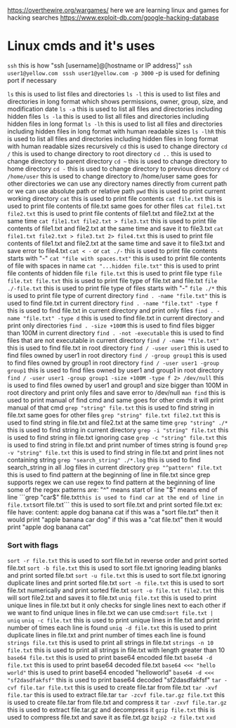 https://overthewire.org/wargames/ here we are learning linux and games
for hacking searches 
https://www.exploit-db.com/google-hacking-database
# Linux cmds and it's uses

```ssh```
this is how "ssh [username]@[hostname or IP address]"
```ssh user1@yellow.com ```
```sssh user1@yellow.com -p 3000```
-p is used for defining port if necessary

```ls```
this is used to list files and directories
```ls -l```
this is used to list files and directories in long format which shows permissions, owner, group, size, and modification date
```ls -a```
this is used to list all files and directories including hidden files
```ls -la```
this is used to list all files and directories including hidden files in long format
```ls -lh```
this is used to list all files and directories including hidden files in long format with human readable sizes
```ls -lhR```
this is used to list all files and directories including hidden files in long format with human readable sizes recursively
```cd```
this is used to change directory
```cd /```
this is used to change directory to root directory
```cd ..```
this is used to change directory to parent directory
```cd ~```
this is used to change directory to home directory
```cd -```
this is used to change directory to previous directory
```cd /home/user```
this is used to change directory to /home/user same goes for other directories we can use any directory names directly from current path or we can use absolute path or relative path
```pwd```
this is used to print current working directory
```cat```
this is used to print file contents
```cat file.txt```
this is used to print file contents of file.txt same goes for other files
```cat file1.txt file2.txt```
this is used to print file contents of file1.txt and file2.txt at the same time
```cat file1.txt file2.txt > file3.txt```
this is used to print file contents of file1.txt and file2.txt at the same time and save it to file3.txt
```cat file1.txt file2.txt > file3.txt 2> file4.txt```
this is used to print file contents of file1.txt and file2.txt at the same time and save it to file3.txt and save error to file4.txt
```cat < -``` or ```cat ./-```
this is used to print file contents starts with "-"
```cat "file with spaces.txt"```
this is used to print file contents of file with spaces in name
```cat "...hidden file.txt"```
this is used to print file contents of hidden file
```file file.txt```
this is used to print file type
```file file.txt file.txt```
this is used to print file type of file.txt and file.txt
```file ./-file.txt```
this is used to print file type of files starts with "-"
```file ./*```
this is used to print file type of current directory
```find . -name "file.txt"```
this is used to find file.txt in current directory
```find . -name "file.txt" -type f```
this is used to find file.txt in current directory and print only files
```find . -name "file.txt" -type d```
this is used to find file.txt in current directory and print only directories
```find . -size +100M```
this is used to find files bigger than 100M in current directory
```find . -not -executable```
this is used to find files that are not executable in current directory
```find / -name "file.txt"```
this is used to find file.txt in root directory
```find / -user user1```
this is used to find files owned by user1 in root directory
```find / -group group1```
this is used to find files owned by group1 in root directory
```find / -user user1 -group group1```
this is used to find files owned by user1 and group1 in root directory
```find / -user user1 -group group1 -size +100M -type f 2> /dev/null```
this is used to find files owned by user1 and group1 and size bigger than 100M in root directory and print only files and save error to /dev/null
```man find```
this is used to print manual of find cmd and same goes for other cmds it will print manual of that cmd
```grep "string" file.txt```
this is used to find string in file.txt same goes for other files
```grep "string" file.txt file2.txt```
this is used to find string in file.txt and file2.txt at the same time
```grep "string" ./*```
this is used to find string in current directory
```grep -i "string" file.txt```
this is used to find string in file.txt ignoring case 
```grep -c "string" file.txt```
this is used to find string in file.txt and print number of times string is found
```grep -v "string" file.txt```
this is used to find string in file.txt and print lines not containing string
```grep "search_string" ./*.log```
this is used to find search_string in all .log files in current directory
```grep "^pattern" file.txt```
this is used to find pattern at the beginning of line in file.txt since grep supports regex we can use regex to find pattern at the beginning of line some of the regex patterns are: 
"^" means start of line
"$" means end of line
```grep "car$" file.txt```
this is used to find car at the end of line in file.txt
```sort file.txt```
this is used to sort file.txt and print sorted file.txt ex: 
file have: content:
 apple
 dog
 banana
 cat
 if this was a "sort file.txt" then it would print 
"apple
banana
car
dog"
 if this was a "cat file.txt" then it would print 
"apple
dog
banana
cat"
### Sort with flags
```sort -r file.txt```
this is used to sort file.txt in reverse order and print sorted file.txt
```sort -b file.txt```
this is used to sort file.txt ignoring leading blanks and print sorted file.txt
```sort -u file.txt```
this is used to sort file.txt ignoring duplicate lines and print sorted file.txt
```sort -n file.txt```
this is used to sort file.txt numerically and print sorted file.txt
```sort -o file.txt file2.txt```
this will sort file2.txt and saves it to file.txt
```uniq file.txt```
this is used to print unique lines in file.txt but it only checks for single lines next to each other
if we want to find unique lines in file.txt we can use cmd:```sort file.txt | uniq```
```uniq -c file.txt```
this is used to print unique lines in file.txt and print number of times each line is found
```uniq -d file.txt```
this is used to print duplicate lines in file.txt and print number of times each line is found
```strings file.txt```
this is used to print all strings in file.txt
```strings -n 10 file.txt```
this is used to print all strings in file.txt with length greater than 10
```base64 file.txt```
this is used to print base64 encoded file.txt 
```base64 -d file.txt```
this is used to print base64 decoded file.txt
```base64 <<< "hello world"```
this is used to print base64 encoded "helloworld"
```base64 -d <<< "sf2dasdfakfsf"```
this is used to print base64 decoded "sf2dasdfakfsf"
```tar -cvf file.tar file.txt```
this is used to create file.tar from file.txt
```tar -xvf file.tar```
this is used to extract file.tar
```tar -zcvf file.tar.gz file.txt```
this is used to create file.tar from file.txt and compress it
```tar -zxvf file.tar.gz```
this is used to extract file.tar.gz and decompress it
```gzip file.txt```
this is used to compress file.txt and save it as file.txt.gz
```bzip2 -z file.txt```
```xxd ```
